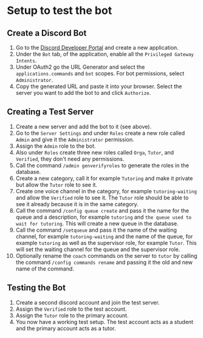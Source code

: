 # Setup to test the bot

## Create a Discord Bot

1. Go to the [Discord Developer Portal](https://discord.com/developers/applications) and create a new application.
2. Under the `Bot` tab, of the application, enable all the `Privileged Gateway Intents`.
3. Under OAuth2 go the URL Generator and select the `applications.commands` and `bot` scopes. For bot permissions, select `Administrator`.
4. Copy the generated URL and paste it into your browser. Select the server you want to add the bot to and click `Authorize`.

## Creating a Test Server

1. Create a new server and add the bot to it (see above).
2. Go to the `Server Settings` and under `Roles` create a new role called `Admin` and give it the `Administrator` permission.
3. Assign the `Admin` role to the bot.
4. Also under `Roles` create three new roles called `Orga`, `Tutor`, and `Verified`, they don't need any permissions.
5. Call the command `/admin genverifyroles` to generate the roles in the database.
6. Create a new category, call it for example `Tutoring` and make it private but allow the `Tutor` role to see it.
7. Create one voice channel in the category, for example `tutoring-waiting` and allow the `Verified` role to see it. The `Tutor` role should be able to see it already because it is in the same category.
8. Call the command `/config queue create` and pass it the name for the queue and a description, for example `tutoring` and `the queue used to wait for tutoring`. This will create a new queue in the database.
9. Call the command `/setqueue` and pass it the name of the waiting channel, for example `tutoring-waiting` and the name of the queue, for example `tutoring` as well as the supervisor role, for example `Tutor`. This will set the waiting channel for the queue and the supervisor role.
10. Optionally rename the `coach` commands on the server to `tutor` by calling the command `/config commands rename` and passing it the old and new name of the command.

## Testing the Bot

1. Create a second discord account and join the test server.
2. Assign the `Verified` role to the test account.
3. Assign the `Tutor` role to the primary account.
4. You now have a working test setup. The test account acts as a student and the primary account acts as a tutor.
